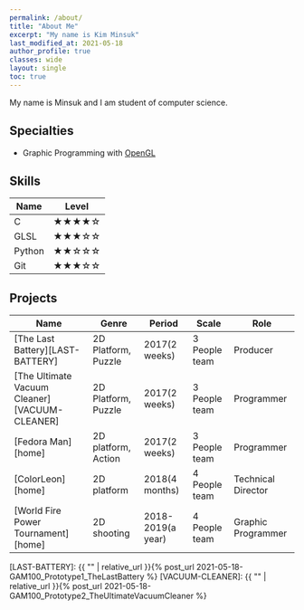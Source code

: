 ```yaml
---
permalink: /about/
title: "About Me"
excerpt: "My name is Kim Minsuk"
last_modified_at: 2021-05-18
author_profile: true
classes: wide
layout: single
toc: true
---
```

My name is Minsuk and I am student of computer science.

## Specialties
- Graphic Programming with [OpenGL](https://www.opengl.org/)

## Skills

| Name                                        | Level                                           |
| ------------------------------------------- | ----------------------------------------------- |
| C | ★★★★☆ |
| GLSL | ★★★☆☆ |
| Python | ★★☆☆☆ |
| Git | ★★★☆☆ |

## Projects

| Name                       | Genre                 | Period            | Scale        | Role           |
| -------------------------- | --------------------- | ----------------- | ------------ | -------------- |
| [The Last Battery][LAST-BATTERY] | 2D Platform, Puzzle | 2017(2 weeks) | 3 People team | Producer
| [The Ultimate Vacuum Cleaner][VACUUM-CLEANER] | 2D Platform, Puzzle | 2017(2 weeks) | 3 People team | Programmer
| [Fedora Man][home] | 2D platform, Action | 2017(2 weeks) | 3 People team | Programmer
| [ColorLeon][home] | 2D platform | 2018(4 months) | 4 People team | Technical Director
| [World Fire Power Tournament][home] | 2D shooting | 2018-2019(a year) | 4 People team | Graphic Programmer

[LAST-BATTERY]: {{ "" | relative_url }}{% post_url 2021-05-18-GAM100_Prototype1_TheLastBattery %}
[VACUUM-CLEANER]: {{ "" | relative_url }}{% post_url 2021-05-18-GAM100_Prototype2_TheUltimateVacuumCleaner %}
